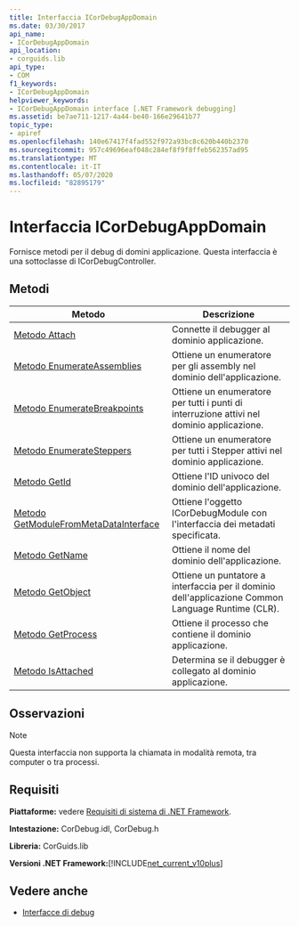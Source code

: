 ```yaml
---
title: Interfaccia ICorDebugAppDomain
ms.date: 03/30/2017
api_name:
- ICorDebugAppDomain
api_location:
- corguids.lib
api_type:
- COM
f1_keywords:
- ICorDebugAppDomain
helpviewer_keywords:
- ICorDebugAppDomain interface [.NET Framework debugging]
ms.assetid: be7ae711-1217-4a44-be40-166e29641b77
topic_type:
- apiref
ms.openlocfilehash: 140e67417f4fad552f972a93bc8c620b440b2370
ms.sourcegitcommit: 957c49696eaf048c284ef8f9f8ffeb562357ad95
ms.translationtype: MT
ms.contentlocale: it-IT
ms.lasthandoff: 05/07/2020
ms.locfileid: "82895179"
---
```

# <a name="icordebugappdomain-interface"></a>Interfaccia ICorDebugAppDomain

Fornisce metodi per il debug di domini applicazione. Questa interfaccia è una sottoclasse di ICorDebugController.  
  
## <a name="methods"></a>Metodi  
  
|Metodo|Descrizione|  
|------------|-----------------|  
|[Metodo Attach](icordebugappdomain-attach-method.md)|Connette il debugger al dominio applicazione.|  
|[Metodo EnumerateAssemblies](icordebugappdomain-enumerateassemblies-method.md)|Ottiene un enumeratore per gli assembly nel dominio dell'applicazione.|  
|[Metodo EnumerateBreakpoints](icordebugappdomain-enumeratebreakpoints-method.md)|Ottiene un enumeratore per tutti i punti di interruzione attivi nel dominio applicazione.|  
|[Metodo EnumerateSteppers](icordebugappdomain-enumeratesteppers-method.md)|Ottiene un enumeratore per tutti i Stepper attivi nel dominio applicazione.|  
|[Metodo GetId](icordebugappdomain-getid-method.md)|Ottiene l'ID univoco del dominio dell'applicazione.|  
|[Metodo GetModuleFromMetaDataInterface](icordebugappdomain-getmodulefrommetadatainterface-method.md)|Ottiene l'oggetto ICorDebugModule con l'interfaccia dei metadati specificata.|  
|[Metodo GetName](icordebugappdomain-getname-method.md)|Ottiene il nome del dominio dell'applicazione.|  
|[Metodo GetObject](icordebugappdomain-getobject-method.md)|Ottiene un puntatore a interfaccia per il dominio dell'applicazione Common Language Runtime (CLR).|  
|[Metodo GetProcess](icordebugappdomain-getprocess-method.md)|Ottiene il processo che contiene il dominio applicazione.|  
|[Metodo IsAttached](icordebugappdomain-isattached-method.md)|Determina se il debugger è collegato al dominio applicazione.|  
  
## <a name="remarks"></a>Osservazioni  
  
> [!NOTE]
> Questa interfaccia non supporta la chiamata in modalità remota, tra computer o tra processi.  
  
## <a name="requirements"></a>Requisiti  
 **Piattaforme:** vedere [Requisiti di sistema di .NET Framework](../../get-started/system-requirements.md).  
  
 **Intestazione:** CorDebug.idl, CorDebug.h  
  
 **Libreria:** CorGuids.lib  
  
 **Versioni .NET Framework:**[!INCLUDE[net_current_v10plus](../../../../includes/net-current-v10plus-md.md)]  
  
## <a name="see-also"></a>Vedere anche

- [Interfacce di debug](debugging-interfaces.md)
